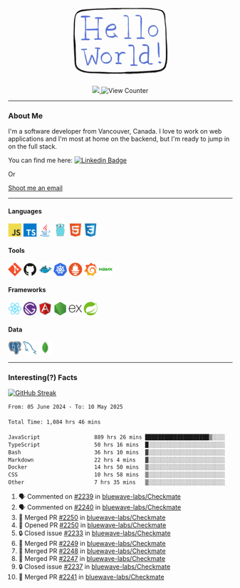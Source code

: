 <div align="center">
    <img src="./img/hello_world.webp" height="200px" width="">
    <div>
        <a href="https://www.linkedin.com/in/ajhollid">
            <img src="https://img.shields.io/badge/LinkedIn-blue"/>
        </a>
        <img src="https://komarev.com/ghpvc/?username=ajhollid&color=yellow" alt="View Counter">
    </div>
</div>

---

### About Me

I'm a software developer from Vancouver, Canada. I love to work on web applications and I'm most at home on the backend, but I'm ready to jump in on the full stack.

You can find me here: [![Linkedin Badge](https://img.shields.io/badge/-ajhollid-blue?style=flat&logo=Linkedin&logoColor=white)](https://www.linkedin.com/in/ajhollid)

Or

[Shoot me an email](mailto:ajhollid@gmail.com)

---

#### Languages

<div>
    <img src="./img/devicons/javascript-original.svg" width=30 height=30 alt="JavaScript">
    <img src="/img/devicons/typescript-original.svg" width=30 height=30 alt="TypeScript">
    <img src="./img/devicons/java-original.svg" width=30 height=30 alt="Java">
    <img src="./img/devicons/go-original.svg" width=30 height=30 alt="Golang">
    <img src="./img/devicons/html5-original.svg" width=30 height=30 alt="HTML 5">
    <img src="./img/devicons/css3-original.svg" width=30 height=30 alt="CSS 3">
</div>

#### Tools

<div>
    <img src="./img/devicons/git-original.svg" width=30 height=30 alt="Git">
    <img src="./img/devicons/github-original.svg" width=30 height=30 alt="Github">
    <img src="./img/devicons/docker-original.svg" width=30 
    height=30 alt="Docker">
    <img src="./img/devicons/kubernetes-original.svg" width=30 height=30 alt="K8">
    <img src="./img/devicons/prometheus-original.svg" width=30 height=30 alt="Prometheus">
    <img src="./img/devicons/grafana-original.svg" width=30 height=30 alt="Grafana">
    <img src="./img/devicons/nginx-original.svg" width=30 height=30 alt="Nginx">
</div>

#### Frameworks

<div>
    <img src="./img/devicons/react-original.svg" width=30 height=30 alt="React">
    <img src="./img/devicons/gatsby-original.svg" width=30 height=30 alt="Gatsby">
    <img src="./img/devicons/angularjs-original.svg" width=30 height=30 alt="AngularJS">
    <img src="./img/devicons/nodejs-original.svg" width=30 height=30 alt="NodeJS">
    <img src="./img/devicons/express-original.svg" width=30 height=30 alt="Express">
    <img src="./img/devicons/spring-original.svg" width=30 height=30 alt="Spring">
</div>

#### Data

<div>
    <img src="./img/devicons/postgresql-original.svg" width=30 height=30 alt="Postgresql">
    <img src="./img/devicons/mysql-original.svg" width=30 height=30 alt="Mysql">
    <img src="./img/devicons/mongodb-original.svg" width=30 height=30 alt="MongoDB">
</div>

---

### Interesting(?) Facts

[![GitHub Streak](http://github-readme-streak-stats.herokuapp.com?user=ajhollid)](https://git.io/streak-stats)

 <!--START_SECTION:waka-->

```txt
From: 05 June 2024 - To: 10 May 2025

Total Time: 1,084 hrs 46 mins

JavaScript                 889 hrs 26 mins ████████████████████▒░░░░   81.42 %
TypeScript                 50 hrs 16 mins  █░░░░░░░░░░░░░░░░░░░░░░░░   04.60 %
Bash                       36 hrs 10 mins  ▓░░░░░░░░░░░░░░░░░░░░░░░░   03.31 %
Markdown                   22 hrs 4 mins   ▓░░░░░░░░░░░░░░░░░░░░░░░░   02.02 %
Docker                     14 hrs 50 mins  ▒░░░░░░░░░░░░░░░░░░░░░░░░   01.36 %
CSS                        10 hrs 58 mins  ▒░░░░░░░░░░░░░░░░░░░░░░░░   01.00 %
Other                      7 hrs 35 mins   ▒░░░░░░░░░░░░░░░░░░░░░░░░   00.69 %
```

<!--END_SECTION:waka-->


<!--START_SECTION:activity-->
1. 🗣 Commented on [#2239](https://github.com/bluewave-labs/Checkmate/pull/2239#issuecomment-2873284608) in [bluewave-labs/Checkmate](https://github.com/bluewave-labs/Checkmate)
2. 🗣 Commented on [#2240](https://github.com/bluewave-labs/Checkmate/pull/2240#issuecomment-2873281684) in [bluewave-labs/Checkmate](https://github.com/bluewave-labs/Checkmate)
3. 🎉 Merged PR [#2250](https://github.com/bluewave-labs/Checkmate/pull/2250) in [bluewave-labs/Checkmate](https://github.com/bluewave-labs/Checkmate)
4. 💪 Opened PR [#2250](https://github.com/bluewave-labs/Checkmate/pull/2250) in [bluewave-labs/Checkmate](https://github.com/bluewave-labs/Checkmate)
5. 🔒 Closed issue [#2233](https://github.com/bluewave-labs/Checkmate/issues/2233) in [bluewave-labs/Checkmate](https://github.com/bluewave-labs/Checkmate)
6. 🎉 Merged PR [#2249](https://github.com/bluewave-labs/Checkmate/pull/2249) in [bluewave-labs/Checkmate](https://github.com/bluewave-labs/Checkmate)
7. 🎉 Merged PR [#2248](https://github.com/bluewave-labs/Checkmate/pull/2248) in [bluewave-labs/Checkmate](https://github.com/bluewave-labs/Checkmate)
8. 🎉 Merged PR [#2247](https://github.com/bluewave-labs/Checkmate/pull/2247) in [bluewave-labs/Checkmate](https://github.com/bluewave-labs/Checkmate)
9. 🔒 Closed issue [#2237](https://github.com/bluewave-labs/Checkmate/issues/2237) in [bluewave-labs/Checkmate](https://github.com/bluewave-labs/Checkmate)
10. 🎉 Merged PR [#2241](https://github.com/bluewave-labs/Checkmate/pull/2241) in [bluewave-labs/Checkmate](https://github.com/bluewave-labs/Checkmate)
<!--END_SECTION:activity-->
